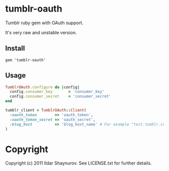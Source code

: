 tumblr-oauth
============

Tumblr ruby gem with OAuth support.

It's very raw and unstable version.

Install
------

```
gem 'tumblr-oauth'
```

Usage
-----

```ruby
TumblrOAuth.configure do |config|
  config.consumer_key       = 'consumer_key'
  config.consumer_secret    = 'consumer_secret'
end

tumblr_client = TumblrOAuth::Client(
  :oauth_token        => 'oauth_token',
  :oauth_token_secret => 'oauth_secret',
  :blog_host          => 'blog_host_name' # For example "test.tumblr.com"
)
```

Copyright
=========

Copyright (c) 2011 Ildar Shaynurov. See LICENSE.txt for
further details.

